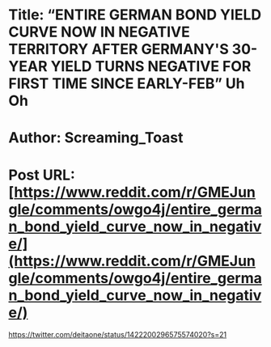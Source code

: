 # Title: “ENTIRE GERMAN BOND YIELD CURVE NOW IN NEGATIVE TERRITORY AFTER GERMANY'S 30-YEAR YIELD TURNS NEGATIVE FOR FIRST TIME SINCE EARLY-FEB” Uh Oh
# Author: Screaming_Toast
# Post URL: [https://www.reddit.com/r/GMEJungle/comments/owgo4j/entire_german_bond_yield_curve_now_in_negative/](https://www.reddit.com/r/GMEJungle/comments/owgo4j/entire_german_bond_yield_curve_now_in_negative/)


https://twitter.com/deitaone/status/1422200296575574020?s=21